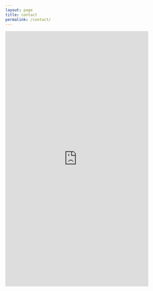 ```yaml
---
layout: page
title: contact
permalink: /contact/
---
```



<iframe src="https://docs.google.com/forms/d/e/1FAIpQLSfk3MsgYHHCfX69rYixFbnQIuGToOyGh9GlpIXcycYWO-BrWg/viewform?embedded=true" width="450" height="800" frameborder="0" marginheight="0" marginwidth="0">Loading…</iframe> 

